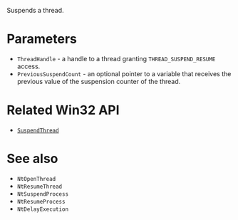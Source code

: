 Suspends a thread.

# Parameters
 - `ThreadHandle` - a handle to a thread granting `THREAD_SUSPEND_RESUME` access.
 - `PreviousSuspendCount` - an optional pointer to a variable that receives the previous value of the suspension counter of the thread.

# Related Win32 API
 - [`SuspendThread`](https://learn.microsoft.com/en-us/windows/win32/api/processthreadsapi/nf-processthreadsapi-suspendthread)

# See also
 - `NtOpenThread`
 - `NtResumeThread`
 - `NtSuspendProcess`
 - `NtResumeProcess`
 - `NtDelayExecution`
